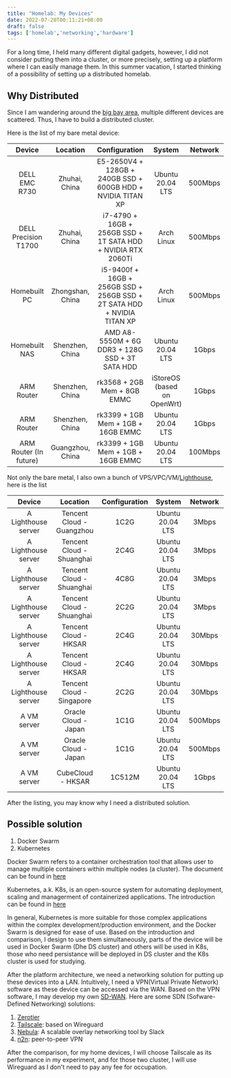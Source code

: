 ```yaml
---
title: "Homelab: My Devices"
date: 2022-07-20T00:11:21+08:00
draft: false
tags: ['homelab','networking','hardware']
---
```


For a long time, I held many different digital gadgets, however, I did not consider putting them into a cluster, or more precisely, setting up a platform where I can easily manage them. In this summer vacation, I started thinking of a possibility of setting up a distributed homelab.

## Why Distributed

Since I am wandering around the [big bay area](https://en.wikipedia.org/wiki/Guangdong%E2%80%93Hong_Kong%E2%80%93Macao_Greater_Bay_Area), multiple different devices are scattered.  Thus, I have to build a distributed cluster.

Here is the list of my bare metal device:

| Device | Location | Configuration | System | Network | 
| :----: | :------: | :-----------: | :----: | :-----: |
| DELL EMC R730 | Zhuhai, China | E5-2650V4 + 128GB + 240GB SSD + 600GB HDD + NVIDIA TITAN XP | Ubuntu 20.04 LTS | 500Mbps |
| DELL Precision T1700 | Zhuhai, China | i7-4790 + 16GB + 256GB SSD + 1T SATA HDD + NVIDIA RTX 2060Ti | Arch Linux | 500Mbps | 
| Homebuilt PC | Zhongshan, China | i5-9400f + 16GB + 256GB SSD + 256GB SSD + 2T SATA HDD + NVIDIA TITAN XP | Arch Linux | 500Mbps |
| Homebuilt NAS | Shenzhen, China | AMD A8-5550M + 6G DDR3 + 128G SSD + 3T SATA HDD |Ubuntu 20.04 LTS | 1Gbps |
| ARM Router | Shenzhen, China | rk3568 + 2GB Mem + 8GB EMMC | iStoreOS (based on OpenWrt) | 1Gbps |
| ARM Router | Shenzhen, China | rk3399 + 1GB Mem + 1GB + 16GB EMMC | Ubuntu 20.04 LTS | 1Gbps |
| ARM Router (In future) | Guangzhou, China | rk3399 + 1GB Mem + 1GB + 16GB EMMC | Ubuntu 20.04 LTS | 100Mbps |

Not only the bare metal, I also own a bunch of VPS/VPC/VM/[Lighthouse](https://www.tencentcloud.com/products/lighthouse), here is the list

| Device | Location | Configuration | System | Network | 
| :----: | :------: | :-----------: | :----: | :-----: |
| A Lighthouse server | Tencent Cloud - Guangzhou | 1C2G | Ubuntu 20.04 LTS | 3Mbps |
| A Lighthouse server | Tencent Cloud - Shuanghai | 2C4G | Ubuntu 20.04 LTS | 3Mbps |
| A Lighthouse server | Tencent Cloud - Shuanghai | 4C8G | Ubuntu 20.04 LTS | 3Mbps |
| A Lighthouse server | Tencent Cloud - Shuanghai | 2C2G | Ubuntu 20.04 LTS | 3Mbps |
| A Lighthouse server | Tencent Cloud - HKSAR | 2C4G | Ubuntu 20.04 LTS | 30Mbps |
| A Lighthouse server | Tencent Cloud - HKSAR | 2C4G | Ubuntu 20.04 LTS | 30Mbps |
| A Lighthouse server | Tencent Cloud - Singapore | 2C2G | Ubuntu 20.04 LTS | 30Mbps |
| A VM server | Oracle Cloud - Japan | 1C1G | Ubuntu 20.04 LTS | 500Mbps |
| A VM server | Oracle Cloud - Japan | 1C1G | Ubuntu 20.04 LTS | 500Mbps |
| A VM server | CubeCloud - HKSAR | 1C512M | Ubuntu 20.04 LTS | 1Gbps |

After the listing, you may know why I need a distributed solution.

## Possible solution 

1. Docker Swarm
2. Kubernetes

Docker Swarm refers to a container orchestration tool that allows user to manage multiple containers within multiple nodes (a cluster). The document can be found in [here](https://docs.docker.com/engine/swarm/)

Kubernetes, a.k. K8s, is an open-source system for automating deployment, scaling and managerment of containerized applications. The introduction can be found in [here](https://kubernetes.io/docs/home/)

In general, Kubernetes is more suitable for those complex applications within the complex development/production environment, and the Docker Swarm is designed for ease of use. Based on the introduction and comparison, I design to use them simultaneously, parts of the device will be used in Docker Swarm (Dhe DS cluster) and others will be used in K8s, those who need persistance will be deployed in DS cluster and the K8s cluster is used for studying.

After the platform architecture, we need a networking solution for putting up these devices into a LAN. Intuitively, I need a VPN(Virtual Private Network) software as these device can be accessed via the WAN. Based on the VPN software, I may develop my own [SD-WAN](https://en.wikipedia.org/wiki/Software-defined_networking). Here are some SDN (Sofware-Defined Networking) solutions:

1. [Zerotier](https://www.zerotier.com/)
2. [Tailscale](http://tailscale.com/): based on Wireguard
3. [Nebula](https://github.com/slackhq/nebula): A scalable overlay networking tool by Slack
4. [n2n](https://github.com/ntop/n2n): peer-to-peer VPN

After the comparison, for my home devices, I will choose Tailscale as its performance in my experiment, and for those two cluster, I will use Wireguard as I don't need to pay any fee for occupation. 







